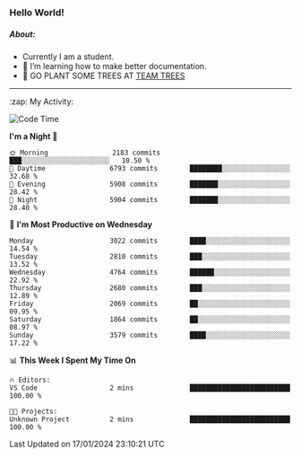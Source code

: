 ### Hello World!

##### About:
- Currently I am a student.
- 🌱 I’m learning how to make better documentation.
- 🌱 GO PLANT SOME TREES AT [TEAM TREES](https://teamtrees.org/)

---
  <summary>:zap: My Activity:</summary>
  
<!--START_SECTION:waka-->
![Code Time](http://img.shields.io/badge/Code%20Time-1%2C268%20hrs%2028%20mins-blue)

**I'm a Night 🦉** 

```text
🌞 Morning                2183 commits        ███░░░░░░░░░░░░░░░░░░░░░░   10.50 % 
🌆 Daytime                6793 commits        ████████░░░░░░░░░░░░░░░░░   32.68 % 
🌃 Evening                5908 commits        ███████░░░░░░░░░░░░░░░░░░   28.42 % 
🌙 Night                  5904 commits        ███████░░░░░░░░░░░░░░░░░░   28.40 % 
```
📅 **I'm Most Productive on Wednesday** 

```text
Monday                   3022 commits        ████░░░░░░░░░░░░░░░░░░░░░   14.54 % 
Tuesday                  2810 commits        ███░░░░░░░░░░░░░░░░░░░░░░   13.52 % 
Wednesday                4764 commits        ██████░░░░░░░░░░░░░░░░░░░   22.92 % 
Thursday                 2680 commits        ███░░░░░░░░░░░░░░░░░░░░░░   12.89 % 
Friday                   2069 commits        ██░░░░░░░░░░░░░░░░░░░░░░░   09.95 % 
Saturday                 1864 commits        ██░░░░░░░░░░░░░░░░░░░░░░░   08.97 % 
Sunday                   3579 commits        ████░░░░░░░░░░░░░░░░░░░░░   17.22 % 
```


📊 **This Week I Spent My Time On** 

```text
🔥 Editors: 
VS Code                  2 mins              █████████████████████████   100.00 % 

🐱‍💻 Projects: 
Unknown Project          2 mins              █████████████████████████   100.00 % 
```


 Last Updated on 17/01/2024 23:10:21 UTC
<!--END_SECTION:waka-->
